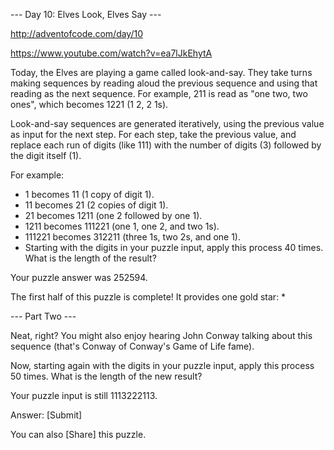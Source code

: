 --- Day 10: Elves Look, Elves Say ---

http://adventofcode.com/day/10

https://www.youtube.com/watch?v=ea7lJkEhytA

Today, the Elves are playing a game called look-and-say. They take turns making sequences by reading aloud the previous sequence and using that reading as the next sequence. For example, 211 is read as "one two, two ones", which becomes 1221 (1 2, 2 1s).

Look-and-say sequences are generated iteratively, using the previous value as input for the next step. For each step, take the previous value, and replace each run of digits (like 111) with the number of digits (3) followed by the digit itself (1).

For example:

 - 1 becomes 11 (1 copy of digit 1).
 - 11 becomes 21 (2 copies of digit 1).
 - 21 becomes 1211 (one 2 followed by one 1).
 - 1211 becomes 111221 (one 1, one 2, and two 1s).
 - 111221 becomes 312211 (three 1s, two 2s, and one 1).
 - Starting with the digits in your puzzle input, apply this process 40 times. What is the length of the result?

Your puzzle answer was 252594.

The first half of this puzzle is complete! It provides one gold star: *

--- Part Two ---

Neat, right? You might also enjoy hearing John Conway talking about this sequence (that's Conway of Conway's Game of Life fame).

Now, starting again with the digits in your puzzle input, apply this process 50 times. What is the length of the new result?

Your puzzle input is still 1113222113.

Answer: 
 [Submit]

You can also [Share] this puzzle.

